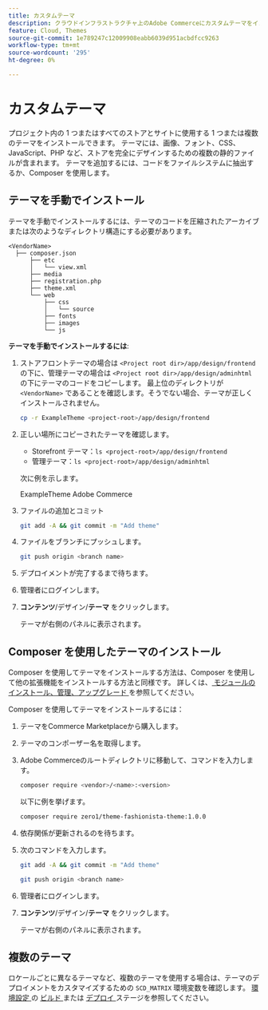 ```yaml
---
title: カスタムテーマ
description: クラウドインフラストラクチャ上のAdobe Commerceにカスタムテーマをインストールする方法を説明します。
feature: Cloud, Themes
source-git-commit: 1e789247c12009908eabb6039d951acbdfcc9263
workflow-type: tm+mt
source-wordcount: '295'
ht-degree: 0%

---
```


# カスタムテーマ

プロジェクト内の 1 つまたはすべてのストアとサイトに使用する 1 つまたは複数のテーマをインストールできます。 テーマには、画像、フォント、CSS、JavaScript、PHP など、ストアを完全にデザインするための複数の静的ファイルが含まれます。 テーマを追加するには、コードをファイルシステムに抽出するか、Composer を使用します。

## テーマを手動でインストール

テーマを手動でインストールするには、テーマのコードを圧縮されたアーカイブまたは次のようなディレクトリ構造にする必要があります。

```text
<VendorName>
  ├── composer.json
      ├── etc
      │   └── view.xml
      ├── media
      ├── registration.php
      ├── theme.xml
      └── web
          ├── css
          │   └── source
          ├── fonts
          ├── images
          └── js
```

**テーマを手動でインストールするには**:

1. ストアフロントテーマの場合は `<Project root dir>/app/design/frontend` の下に、管理テーマの場合は `<Project root dir>/app/design/adminhtml` の下にテーマのコードをコピーします。 最上位のディレクトリが `<VendorName>` であることを確認します。そうでない場合、テーマが正しくインストールされません。

   ```bash
   cp -r ExampleTheme <project-root>/app/design/frontend
   ```

1. 正しい場所にコピーされたテーマを確認します。

   * Storefront テーマ：`ls <project-root>/app/design/frontend`
   * 管理テーマ：`ls <project-root>/app/design/adminhtml`

   次に例を示します。

   ExampleTheme Adobe Commerce

1. ファイルの追加とコミット

   ```bash
   git add -A && git commit -m "Add theme"
   ```

1. ファイルをブランチにプッシュします。

   ```bash
   git push origin <branch name>
   ```

1. デプロイメントが完了するまで待ちます。
1. 管理者にログインします。
1. **コンテンツ**/デザイン/**テーマ** をクリックします。

   テーマが右側のパネルに表示されます。

## Composer を使用したテーマのインストール

Composer を使用してテーマをインストールする方法は、Composer を使用して他の拡張機能をインストールする方法と同様です。 詳しくは、[ モジュールのインストール、管理、アップグレード ](extensions.md) を参照してください。

Composer を使用してテーマをインストールするには：

1. テーマをCommerce Marketplaceから購入します。
1. テーマのコンポーザー名を取得します。
1. Adobe Commerceのルートディレクトリに移動して、コマンドを入力します。

   ```bash
   composer require <vendor>/<name>:<version>
   ```

   以下に例を挙げます。

   ```bash
   composer require zero1/theme-fashionista-theme:1.0.0
   ```

1. 依存関係が更新されるのを待ちます。
1. 次のコマンドを入力します。

   ```bash
   git add -A && git commit -m "Add theme"
   ```

   ```bash
   git push origin <branch name>
   ```

1. 管理者にログインします。
1. **コンテンツ**/デザイン/**テーマ** をクリックします。

   テーマが右側のパネルに表示されます。

## 複数のテーマ

ロケールごとに異なるテーマなど、複数のテーマを使用する場合は、テーマのデプロイメントをカスタマイズするための `SCD_MATRIX` 環境変数を確認します。 [ 環境設定 ](../environment/configure-env-yaml.md) の [ ビルド ](../environment/variables-build.md#scd_matrix) または [ デプロイ ](../environment/variables-deploy.md#scd_matrix) ステージを参照してください。
